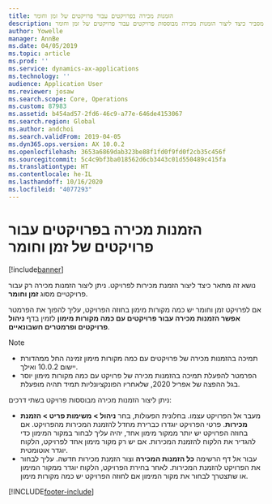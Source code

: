 ```yaml
---
title: הזמנות מכירה בפרויקטים עבור פרויקטים של זמן וחומר
description: נושא זה מסביר כיצד ליצור הזמנות מכירה מבוססות פרויקטים עבור פרויקטים של זמן וחומר.
author: Yowelle
manager: AnnBe
ms.date: 04/05/2019
ms.topic: article
ms.prod: ''
ms.service: dynamics-ax-applications
ms.technology: ''
audience: Application User
ms.reviewer: josaw
ms.search.scope: Core, Operations
ms.custom: 87983
ms.assetid: b454ad57-2fd6-46c9-a77e-646de4153067
ms.search.region: Global
ms.author: andchoi
ms.search.validFrom: 2019-04-05
ms.dyn365.ops.version: AX 10.0.2
ms.openlocfilehash: 3653a6869dab323be88f1fd0f9fd0f2cb35c456f
ms.sourcegitcommit: 5c4c9bf3ba018562d6cb3443c01d550489c415fa
ms.translationtype: HT
ms.contentlocale: he-IL
ms.lasthandoff: 10/16/2020
ms.locfileid: "4077293"
---
```

# <a name="project-sales-orders-for-time-and-material-projects"></a>הזמנות מכירה בפרויקטים עבור פרויקטים של זמן וחומר

[!include[banner](../includes/banner.md)]

נושא זה מתאר כיצד ליצור הזמנת מכירות לפרויקט. ניתן ליצור הזמנות מכירה רק עבור פרויקטיים מסוג **זמן וחומר**.

אם לפרויקט זמן וחומר יש כמה מקורות מימון בחוזה הפרויקט, עליך להפוך את הפרמטר **אפשר הזמנות מכירה עבור פרויקטים עם כמה מקורות מימון** לזמין בדף **ניהול פרויקטים ופרמטרים חשבונאיים**. 

> [!NOTE]
> - תמיכה בהזמנות מכירה של פרויקטים עם כמה מקורות מימון זמינה החל ממהדורת יישום 10.0.2 ואילך.
> - הפרמטר להפעלת תמיכה בהזמנות מכירה של פרויקט עם כמה מקורות מימון יוסר בגל ההפצה של אפריל 2020, שלאחריו הפונקציונליות תמיד תהיה מופעלת.

ניתן ליצור הזמנות מכירה מבוססות פרויקט בשתי דרכים:

- מעבר אל הפרויקט עצמו. בחלונית הפעולות, בחר **ניהול > משימות פריט > הזמנת מכירות**. פרטי הפרויקט יוגדרו כברירת מחדל להזמנת המכירות מהפרויקט. אם בחוזה הפרויקט יש יותר ממקור מימון אחד, יהיה עליך לבחור במקור המימון כדי להגדיר את הלקוח להזמנת המכירות. אם יש רק מקור מימון אחד לפרויקט, הלקוח יוגדר אוטומטית.
- עבור אל דף הרשימה **כל הזמנות המכירה** וצור הזמנת מכירות חדשה. עליך לבחור את הפרויקט להזמנת המכירות. לאחר בחירת הפרויקט, הלקוח יוגדר ממקור המימון או שתצטרך לבחור את מקור המימון אם לחוזה הפרויקט יש כמה מקורות מימון.



[!INCLUDE[footer-include](../includes/footer-banner.md)]